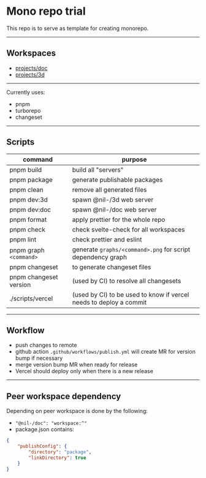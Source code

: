 # Mono repo trial

This repo is to serve as template for creating monorepo.

---

## Workspaces

-   [projects/doc](./projects/doc/README.md)
-   [projects/3d](./projects/3d/README.md)

---

Currently uses:

-   pnpm
-   turborepo
-   changeset

---

## Scripts

| command                | purpose                                                            |
| ---------------------- | ------------------------------------------------------------------ |
| pnpm build             | build all "servers"                                                |
| pnpm package           | generate publishable packages                                      |
| pnpm clean             | remove all generated files                                         |
| pnpm dev:3d            | spawn @nil-/3d web server                                          |
| pnpm dev:doc           | spawn @nil-/doc web server                                         |
| pnpm format            | apply prettier for the whole repo                                  |
| pnpm check             | check svelte-check for all workspaces                              |
| pnpm lint              | check prettier and eslint                                          |
| pnpm graph `<command>` | generate `graphs/<command>.png` for script dependency graph        |
| pnpm changeset         | to generate changeset files                                        |
| pnpm changeset version | (used by CI) to resolve all changesets                             |
| ./scripts/vercel       | (used by CI) to be used to know if vercel needs to deploy a commit |

---

## Workflow

-   push changes to remote
-   github action `.github/workflows/publish.yml` will create MR for version bump if necessary
-   merge version bump MR when ready for release
-   Vercel should deploy only when there is a new release

---

## Peer workspace dependency

Depending on peer workspace is done by the following:

-   `"@nil-/doc": "workspace:^"`
-   package.json contains:

```json
{
    "publishConfig": {
        "directory": "package",
        "linkDirectory": true
    }
}
```
